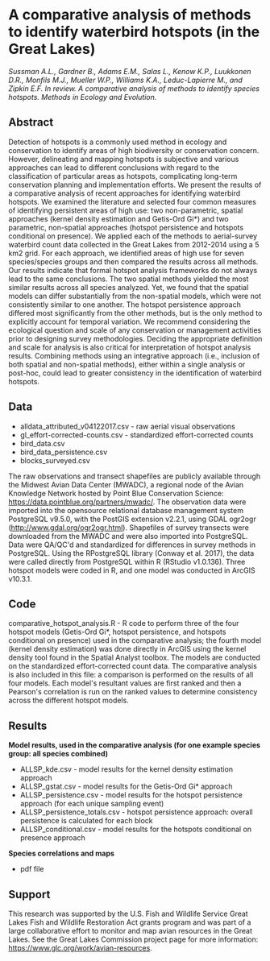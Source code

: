 # A comparative analysis of methods to identify waterbird hotspots (in the Great Lakes)

*Sussman A.L., Gardner B., Adams E.M., Salas L., Kenow K.P., Luukkonen D.R., Monfils M.J., Mueller W.P., Williams K.A., Leduc-Lapierre M., and Zipkin E.F. In review. A comparative analysis of methods to identify species hotspots. Methods in Ecology and Evolution.*

## Abstract
Detection of hotspots is a commonly used method in ecology and conservation to identify areas of high biodiversity or conservation concern. However, delineating and mapping hotspots is subjective and various approaches can lead to different conclusions with regard to the classification of particular areas as hotspots, complicating long-term conservation planning and implementation efforts. We present the results of a comparative analysis of recent approaches for identifying waterbird hotspots. We examined the literature and selected four common measures of identifying persistent areas of high use: two non-parametric, spatial approaches (kernel density estimation and Getis-Ord Gi*) and two parametric, non-spatial approaches (hotspot persistence and hotspots conditional on presence). We applied each of the methods to aerial-survey waterbird count data collected in the Great Lakes from 2012-2014 using a 5 km2 grid. For each approach, we identified areas of high use for seven species/species groups and then compared the results across all methods. Our results indicate that formal hotspot analysis frameworks do not always lead to the same conclusions. The two spatial methods yielded the most similar results across all species analyzed. Yet, we found that the spatial models can differ substantially from the non-spatial models, which were not consistently similar to one another. The hotspot persistence approach differed most significantly from the other methods, but is the only method to explicitly account for temporal variation. We recommend considering the ecological question and scale of any conservation or management activities prior to designing survey methodologies. Deciding the appropriate definition and scale for analysis is also critical for interpretation of hotspot analysis results. Combining methods using an integrative approach (i.e., inclusion of both spatial and non-spatial methods), either within a single analysis or post-hoc, could lead to greater consistency in the identification of waterbird hotspots.

## Data
* alldata_attributed_v04122017.csv - raw aerial visual observations
* gl_effort-corrected-counts.csv - standardized effort-corrected counts
* bird_data.csv
* bird_data_persistence.csv
* blocks_surveyed.csv

The raw observations and transect shapefiles are publicly available through the Midwest Avian Data Center (MWADC), a regional node of the Avian Knowledge Network hosted by Point Blue Conservation Science: https://data.pointblue.org/partners/mwadc/. The observation data were imported into the opensource relational database management system PostgreSQL v9.5.0, with the PostGIS extension v2.2.1, using GDAL ogr2ogr (http://www.gdal.org/ogr2ogr.html). Shapefiles of survey transects were downloaded from the MWADC and were also imported into PostgreSQL. Data were QA/QC'd and standardized for differences in survey methods in PostgreSQL. Using the RPostgreSQL library (Conway et al. 2017), the data were called directly from PostgreSQL within R (RStudio v1.0.136). Three hotspot models were coded in R, and one model was conducted in ArcGIS v10.3.1.

## Code
comparative_hotspot_analysis.R - R code to perform three of the four hotspot models (Getis-Ord Gi*, hotspot persistence, and hotspots conditional on presence) used in the comparative analysis; the fourth model (kernel density estimation) was done directly in ArcGIS using the kernel density tool found in the Spatial Analyst toolbox. The models are conducted on the standardized effort-corrected count data. The comparative analysis is also included in this file: a comparison is performed on the results of all four models. Each model's resultant values are first ranked and then a Pearson's correlation is run on the ranked values to determine consistency across the different hotspot models.

## Results
**Model results, used in the comparative analysis (for one example species group: all species combined)**
* ALLSP_kde.csv - model results for the kernel density estimation approach
* ALLSP_gstat.csv - model results for the Getis-Ord Gi* approach
* ALLSP_persistence.csv - model results for the hotspot persistence approach (for each unique sampling event)
* ALLSP_persistence_totals.csv - hotspot persistence approach: overall persistence is calculated for each block
* ALLSP_conditional.csv - model results for the hotspots conditional on presence approach

**Species correlations and maps**
* pdf file

## Support
This research was supported by the U.S. Fish and Wildlife Service Great Lakes Fish and
Wildlife Restoration Act grants program and was part of a large collaborative effort to monitor and map avian resources
in the Great Lakes. See the Great Lakes Commission project page for more information: https://www.glc.org/work/avian-resources.
